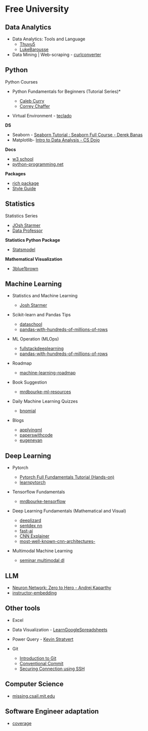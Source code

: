 # Free University

## Data Analytics

- Data Analytics: Tools and Language
    * [Thuvu5](https://www.youtube.com/c/Thuvu5)
    * [LukeBarousse](https://www.youtube.com/c/LukeBarousse)
- Data Mining | Web-scraping - [curlconverter](https://curlconverter.com/)

</details>

## Python

Python Courses

- Python Fundamentals for Beginners (Tutorial Series)*
    - [Caleb Curry](https://www.youtube.com/watch?v=s3IvdkCq2_c&list=PL_c9BZzLwBRKK8ndQBBKolg7IxrC5T6Ws&ab_channel=CalebCurry)
    - [Correy Chaffer](https://www.youtube.com/@coreyms)

- Virtual Environment - [teclado](https://www.youtube.com/watch?v=KxvKCSwlUv8)

**DS**

- Seaborn - [Seaborn Tutorial : Seaborn Full Course - Derek Banas](https://www.youtube.com/watch?v=6GUZXDef2U0)
- Matplotlib- [Intro to Data Analysis - CS Dojo](https://www.youtube.com/watch?v=a9UrKTVEeZA)

**Docs**

- [w3 school](https://www.w3schools.com/python/)
- [python-programming.net](https://pythonprogramming.net/)

**Packages**

- [rich package](https://rich.readthedocs.io/en/stable/introduction.html)
- [Style Guide](https://google.github.io/styleguide/pyguide.html)
  

## **Statistics**

Statistics Series
- [JOsh Starmer](https://www.youtube.com/c/joshstarmer)
- [Data Professor](https://www.youtube.com/c/DataProfessor)

**Statistics Python Package**

- [Statsmodel](https://www.statsmodels.org/stable/install.html#obtaining-the-source)

**Mathematical Visualization**

- [3blue1brown](https://www.youtube.com/c/3blue1brown)


## Machine Learning
* Statistics and Machine Learning
    * [Josh Starmer](https://www.youtube.com/c/joshstarmer)

* Scikit-learn and Pandas Tips
    * [dataschool](https://www.youtube.com/c/dataschool)
    * [pandas-with-hundreds-of-millions-of-rows](https://datapythonista.me/blog/pandas-with-hundreds-of-millions-of-rows)

* ML Operation (MLOps)
    * [fullstackdeeplearning](https://fullstackdeeplearning.com/)
    * [pandas-with-hundreds-of-millions-of-rows](https://madewithml.com/#mlops)

* Roadmap
    * [machine-learning-roadmap](https://whimsical.com/machine-learning-roadmap-2020-CA7f3ykvXpnJ9Az32vYXva)

* Book Suggestion
    * [mrdbourke-ml-resources](https://www.mrdbourke.com/ml-resources/)

 * Daily Machine Learning Quizzes
    * [bnomial](https://today.bnomial.com/)

* Blogs
    * [applyingml](https://applyingml.com/)
    * [paperswithcode](https://paperswithcode.com/)
    * [eugeneyan](https://eugeneyan.com/)

## Deep Learning
* Pytorch
    * [Pytorch Full Fundamentals Tutorial (Hands-on)](https://www.youtube.com/watch?v=Z_ikDlimN6A&ab_channel=DanielBourke)
    * [learnpytorch](https://www.learnpytorch.io/)

* Tensorflow Fundamentals 
    * [mrdbourke-tensorflow](https://dev.mrdbourke.com/tensorflow-deep-learning/)

* Deep Learning Fundamentals (Mathematical and Visual)
    * [deeplizard](https://www.youtube.com/watch?v=gZmobeGL0Yg&list=PLZbbT5o_s2xq7LwI2y8_QtvuXZedL6tQU&ab_channel=deeplizard) 
    * [sentdex nn](https://www.youtube.com/watch?v=Wo5dMEP_BbI&list=PLQVvvaa0QuDcjD5BAw2DxE6OF2tius3V3&ab_channel=sentdex)
    * [fast-ai](https://course.fast.ai/)
    * [CNN Explainer](https://poloclub.github.io/cnn-explainer/)
    * [most-well-known-cnn-architectures-](https://towardsdatascience.com/5-most-well-known-cnn-architectures-visualized-af76f1f0065e)

* Multimodal Machine Learning 
    * [seminar multimodal dl](https://slds-lmu.github.io/seminar_multimodal_dl/index.html)

## LLM
- [Neuron Network: Zero to Hero - Andrej Kaparthy](https://www.youtube.com/playlist?list=PLAqhIrjkxbuWI23v9cThsA9GvCAUhRvKZ)
- [instructor-embedding](https://instructor-embedding.github.io/)
    
## Other tools

- Excel
- Data Visualization - [LearnGoogleSpreadsheets](https://www.youtube.com/c/LearnGoogleSpreadsheets)
- Power Query - [Kevin Stratvert](https://www.youtube.com/watch?v=0aeZX1l4JT4)

- Git
    - [Introduction to Git](https://www.notion.so/Introduction-to-Git-ac396a0697704709a12b6a0e545db049) 
    - [Conventional Commit](https://www.conventionalcommits.org/en/v1.0.0/)
    - [Securing Connection using SSH](https://www.youtube.com/watch?v=jfi9n4y-WFo&ab_channel=KKJavaTutorials)
    
## Computer Science

- [missing.csail.mit.edu](https://missing.csail.mit.edu/)

## Software Engineer adaptation

- [coverage](https://coverage.readthedocs.io/en/coverage-5.2.1/)


